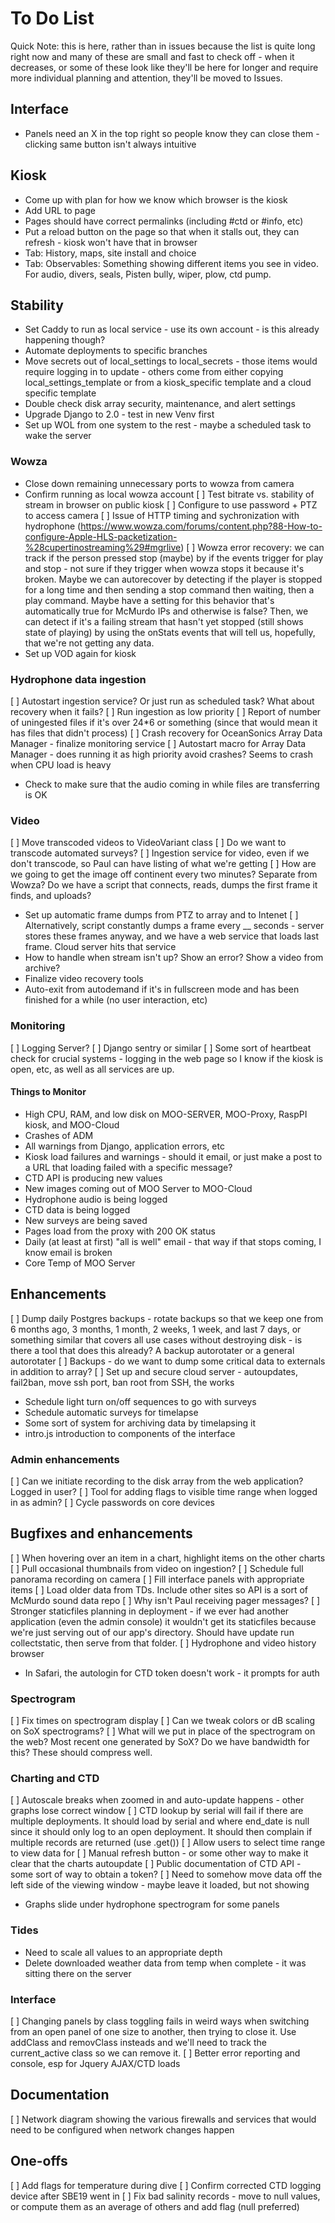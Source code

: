 # To Do List
Quick Note: this is here, rather than in issues because the list is quite
long right now and many of these are small and fast to check off - when it
decreases, or some of these look like they'll be here for longer and require
more individual planning and attention, they'll be moved to Issues.

## Interface
 * Panels need an X in the top right so people know they can close them - clicking same button isn't always intuitive

## Kiosk
 * Come up with plan for how we know which browser is the kiosk
 * Add URL to page
 * Pages should have correct permalinks (including #ctd or #info, etc)
 * Put a reload button on the page so that when it stalls out, they can refresh - kiosk won't have that in browser
 * Tab: History, maps, site install and choice
 * Tab: Observables: Something showing different items you see in video. For audio, divers, seals, Pisten bully, wiper, plow, ctd pump.

## Stability
 * Set Caddy to run as local service - use its own account - is this already happening though?
 * Automate deployments to specific branches
 * Move secrets out of local_settings to local_secrets - those items would require logging in to update - others come from either copying local_settings_template or from a kiosk_specific template and a cloud specific template
 * Double check disk array security, maintenance, and alert settings
 * Upgrade Django to 2.0 - test in new Venv first
 * Set up WOL from one system to the rest - maybe a scheduled task to wake the server

### Wowza
 * Close down remaining unnecessary ports to wowza from camera
 * Confirm running as local wowza account
[ ] Test bitrate vs. stability of stream in browser on public kiosk
[ ] Configure to use password + PTZ to access camera
[ ] Issue of HTTP timing and sychronization with hydrophone (https://www.wowza.com/forums/content.php?88-How-to-configure-Apple-HLS-packetization-%28cupertinostreaming%29#mgrlive)
[ ] Wowza error recovery: we can track if the person pressed stop (maybe) by if the events trigger for play and stop - not sure if they trigger when wowza stops it because it's broken. Maybe we can autorecover by detecting if the player is stopped for a long time and then sending a stop command then waiting, then a play command. Maybe have a setting for this behavior that's automatically true for McMurdo IPs and otherwise is false? Then, we can detect if it's a failing stream that hasn't yet stopped (still shows state of playing) by using the onStats events that will tell us, hopefully, that we're not getting any data.
 * Set up VOD again for kiosk

### Hydrophone data ingestion
[ ] Autostart ingestion service? Or just run as scheduled task? What about recovery when it fails?
[ ] Run ingestion as low priority
[ ] Report of number of uningested files if it's over 24*6 or something (since that would mean it has files that didn't process)
[ ] Crash recovery for OceanSonics Array Data Manager - finalize monitoring service
[ ] Autostart macro for Array Data Manager - does running it as high priority avoid crashes? Seems to crash when CPU load is heavy
 * Check to make sure that the audio coming in while files are transferring is OK

### Video
[ ] Move transcoded videos to VideoVariant class
[ ] Do we want to transcode automated surveys?
[ ] Ingestion service for video, even if we don't transcode, so Paul can have listing of what we're getting
[ ] How are we going to get the image off continent every two minutes? Separate from Wowza? Do we have a script that connects, reads, dumps the first frame it finds, and uploads?
 * Set up automatic frame dumps from PTZ to array and to Intenet
[ ] Alternatively, script constantly dumps a frame every __ seconds - server stores these frames anyway, and we have a web service that loads last frame. Cloud server hits that service
 * How to handle when stream isn't up? Show an error? Show a video from archive?
 * Finalize video recovery tools
 * Auto-exit from autodemand if it's in fullscreen mode and has been finished for a while (no user interaction, etc)

### Monitoring
[ ] Logging Server?
[ ] Django sentry or similar
[ ] Some sort of heartbeat check for crucial systems - logging in the web page so I know if the kiosk is open, etc, as well as all services are up.

#### Things to Monitor
 * High CPU, RAM, and low disk on MOO-SERVER, MOO-Proxy, RaspPI kiosk, and MOO-Cloud
 * Crashes of ADM
 * All warnings from Django, application errors, etc
 * Kiosk load failures and warnings - should it email, or just make a post to a URL that loading failed with a specific message?
 * CTD API is producing new values
 * New images coming out of MOO Server to MOO-Cloud
 * Hydrophone audio is being logged
 * CTD data is being logged
 * New surveys are being saved
 * Pages load from the proxy with 200 OK status
 * Daily (at least at first) "all is well" email - that way if that stops coming, I know email is broken
 * Core Temp of MOO Server

## Enhancements
[ ] Dump daily Postgres backups - rotate backups so that we keep one from 6 months ago, 3 months, 1 month, 2 weeks, 1 week, and last 7 days, or something similar that covers all use cases without destroying disk - is there a tool that does this already? A backup autorotater or a general autorotater
[ ] Backups - do we want to dump some critical data to externals in addition to array?
[ ] Set up and secure cloud server - autoupdates, fail2ban, move ssh port, ban root from SSH, the works
 * Schedule light turn on/off sequences to go with surveys
 * Schedule automatic surveys for timelapse
 * Some sort of system for archiving data by timelapsing it
 * intro.js introduction to components of the interface

### Admin enhancements
[ ] Can we initiate recording to the disk array from the web application? Logged in user?
[ ] Tool for adding flags to visible time range when logged in as admin?
[ ] Cycle passwords on core devices

## Bugfixes and enhancements
[ ] When hovering over an item in a chart, highlight items on the other charts
[ ] Pull occasional thumbnails from video on ingestion?
[ ] Schedule full panorama recording on camera
[ ] Fill interface panels with appropriate items
[ ] Load older data from TDs. Include other sites so API is a sort of McMurdo sound data repo
[ ] Why isn't Paul receiving pager messages?
[ ] Stronger staticfiles planning in deployment - if we ever had another application (even the admin console) it wouldn't get its staticfiles because we're just serving out of our app's directory. Should have update run collectstatic, then serve from that folder.
[ ] Hydrophone and video history browser
 * In Safari, the autologin for CTD token doesn't work - it prompts for auth

### Spectrogram
[ ] Fix times on spectrogram display
[ ] Can we tweak colors or dB scaling on SoX spectrograms?
[ ] What will we put in place of the spectrogram on the web? Most recent one generated by SoX? Do we have bandwidth for this? These should compress well.

### Charting and CTD
[ ] Autoscale breaks when zoomed in and auto-update happens - other graphs lose correct window
[ ] CTD lookup by serial will fail if there are multiple deployments. It should load by serial and where end_date is null since it should only log to an open deployment. It should then complain if multiple records are returned (use .get())
[ ] Allow users to select time range to view data for
[ ] Manual refresh button - or some other way to make it clear that the charts autoupdate
[ ] Public documentation of CTD API - some sort of way to obtain a token?
[ ] Need to somehow move data off the left side of the viewing window - maybe leave it loaded, but not showing
 * Graphs slide under hydrophone spectrogram for some panels

### Tides
 * Need to scale all values to an appropriate depth
 * Delete downloaded weather data from temp when complete - it was sitting there on the server

### Interface
[ ] Changing panels by class toggling fails in weird ways when switching from an open panel of one size to another, then trying to close it. Use addClass and removClass insteads and we'll need to track the current_active class so we can remove it.
[ ] Better error reporting and console, esp for Jquery AJAX/CTD loads

## Documentation
[ ] Network diagram showing the various firewalls and services that would need to be configured when network changes happen

## One-offs
[ ] Add flags for temperature during dive
[ ] Confirm corrected CTD logging device after SBE19 went in
[ ] Fix bad salinity records - move to null values, or compute them as an average of others and add flag (null preferred)
